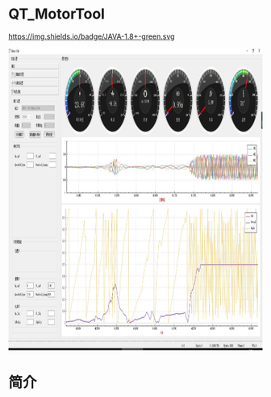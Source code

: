 # QT_MotorTool

https://img.shields.io/badge/JAVA-1.8+-green.svg
<div align=center><img width="1920" height="600" src="https://github.com/LXiuFeng/QT_MotorTool/blob/main/img/QQ%E5%9B%BE%E7%89%8720210611085033.jpg"></div>


# 简介
